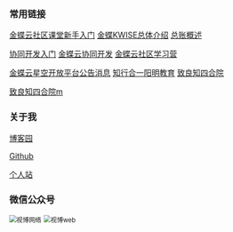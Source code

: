 ### 常用链接

[金蝶云社区课堂新手入门](https://vip.kingdee.com/school/topic/51609017830717952)  [金蝶KWISE总体介绍](https://wenku.baidu.com/view/2f4f95ea6094dd88d0d233d4b14e852458fb39cc.html)  [总账概述](https://vip.kingdee.com/school/5)  

[协同开发入门](https://open.kingdee.com/k3cloud/open/VodDetails.aspx?VD=0001)  [金蝶云协同开发](https://open.kingdee.com/K3Cloud/cdpportal/index.aspx)  [金蝶云社区学习营](https://vip.kingdee.com/studycamp/?productLineId=1)  

[金蝶云星空开放平台公告消息](https://open.kingdee.com/K3Cloud/Open/Bulletin.aspx?Kind=Message) [知行合一阳明教育](https://author.baidu.com/home?from=bjh_article&app_id=1563353500204808) [致良知四合院](http://www.wangyangming.org.cn) 

[致良知四合院m](http://wap.wangyangming.org.cn)

### 关于我

[博客园](https://www.cnblogs.com/hool)

[Github](https://github.com/hanbinjxnc)

[个人站](https://www.shibowl.top)

### 微信公众号

<img src="https://faq.myhostadmin.net/Customercenter/UploadImages/question_tmp/2405/k6Qxepoc5741q4y5.jpg" alt="视博网络" style="zoom:80%;" />

<img src="https://faq.myhostadmin.net/Customercenter/UploadImages/question_tmp/2405/X6yxepod4dc4g7.jpg" alt="视博web" style="zoom:80%;" />